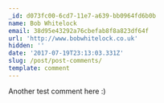 ```yaml
---
_id: d073fc00-6cd7-11e7-a639-bb0964fd6b0b
name: Bob Whitelock
email: 38d95e43292a76cbefab8f8a823df64f
url: 'http://www.bobwhitelock.co.uk'
hidden: ''
date: '2017-07-19T23:13:03.331Z'
slug: /post/post-comments/
template: comment
---
```


Another test comment here :)
